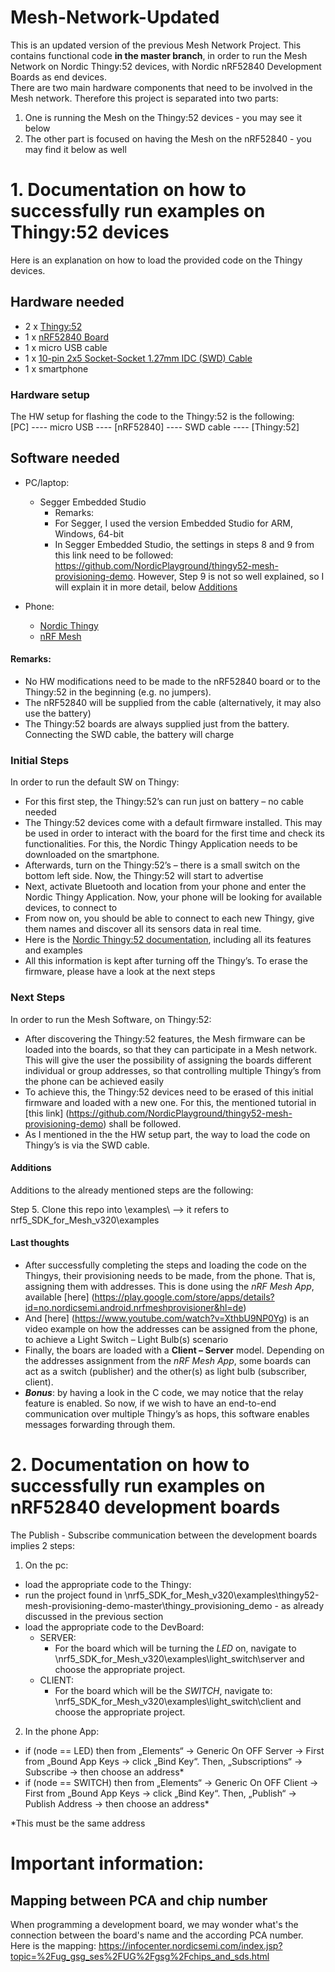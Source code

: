 # Mesh-Network-Updated
This is an updated version of the previous Mesh Network Project. This contains functional code **in the master branch**, in order to run the Mesh Network on Nordic Thingy:52 devices, with Nordic nRF52840 Development Boards as end devices.  
There are two main hardware components that need to be involved in the Mesh network. Therefore this project is separated into two parts:
1. One is running the Mesh on the Thingy:52 devices - you may see it below
2. The other part is focused on having the Mesh on the nRF52840 - you may find it below as well

# 1. Documentation on how to successfully run examples on Thingy:52 devices # 
Here is an explanation on how to load the provided code on the Thingy devices.
## Hardware needed ##
- 2 x [Thingy:52](https://www.nordicsemi.com/Software-and-tools/Prototyping-platforms/Nordic-Thingy-52)
- 1 x [nRF52840 Board](https://www.nordicsemi.com/Software-and-Tools/Development-Kits/nRF52840-DK)
- 1 x micro USB cable 
- 1 x  [10-pin 2x5 Socket-Socket 1.27mm IDC (SWD) Cable](https://www.adafruit.com/product/1675)
- 1 x smartphone 

### Hardware setup ###
The HW setup for flashing the code to the Thingy:52 is the following:  
[PC] ---- micro USB ---- [nRF52840] ---- SWD cable ---- [Thingy:52]

## Software needed ##
- PC/laptop:
  - Segger Embedded Studio
    - Remarks:
    - For Segger, I used the version Embedded Studio for ARM, Windows, 64-bit
    - In Segger Embedded Studio, the settings in steps 8 and 9 from this link need to be followed: https://github.com/NordicPlayground/thingy52-mesh-provisioning-demo. However, Step 9 is not so well explained, so I will explain it in more detail, below [Additions](#Additions "Goto Additions")
  
- Phone:
  - [Nordic Thingy](https://play.google.com/store/apps/details?id=no.nordicsemi.android.nrfthingy&hl=en_US)
  - [nRF Mesh](https://play.google.com/store/apps/details?id=no.nordicsemi.android.nrfmeshprovisioner)
 
 #### Remarks: ####
- No HW modifications need to be made to the  nRF52840 board or to the Thingy:52 in the beginning (e.g. no jumpers).
- The nRF52840 will be supplied from the cable (alternatively, it may also use the battery)
- The Thingy:52 boards are always supplied just from the battery. Connecting the SWD cable, the battery will charge

### Initial Steps ###
In order to run the default SW on Thingy:
- For this first step, the Thingy:52’s can run just on battery – no cable needed
- The Thingy:52 devices come with a default firmware installed. This may be used in order to interact with the board for the first time and check its functionalities. For this, the Nordic Thingy Application needs to be downloaded on the smartphone.
- Afterwards, turn on the Thingy:52’s – there is a small switch on the bottom left side. Now, the Thingy:52 will start to advertise 
- Next, activate Bluetooth and location from your phone and enter the Nordic Thingy Application. Now, your phone will be looking for available devices, to connect to
- From now on, you should be able to connect to each new Thingy, give them names and discover all its sensors data in real time.  
- Here is the [Nordic Thingy:52 documentation](https://infocenter.nordicsemi.com/pdf/Thingy_UG_v1.0.pdf), including all its features and examples
- All this information is kept after turning off the Thingy’s. To erase the firmware, please have a look at the next steps

### Next Steps ###
In order to run the Mesh Software, on Thingy:52:
- After discovering the Thingy:52 features,  the Mesh firmware can be loaded into the boards, so that they can participate in a Mesh network. This will give the user the possibility of assigning the boards different individual or group addresses, so that controlling multiple Thingy’s from the phone can be achieved easily  
- To achieve this, the Thingy:52 devices need to be erased of this initial firmware and loaded with a new one. For this, the mentioned tutorial in [this link] (https://github.com/NordicPlayground/thingy52-mesh-provisioning-demo) shall be followed. 
- As I mentioned in the the HW setup part, the way to load the code on Thingy’s is via the SWD cable.

 #### Additions ####
Additions to the already mentioned steps are the following:

Step 5. Clone this repo into \examples\ --> it refers to nrf5_SDK_for_Mesh_v320\examples  

 #### Last thoughts ####

- After successfully completing the steps and loading the code on the Thingys, their provisioning needs to be made, from the phone. That is, assigning them with addresses. This is done using the *nRF Mesh App*, available [here] (https://play.google.com/store/apps/details?id=no.nordicsemi.android.nrfmeshprovisioner&hl=de)
- And [here] (https://www.youtube.com/watch?v=XthbU9NP0Yg) is an video example on how the addresses can be assigned from the phone, to achieve a Light Switch – Light Bulb(s) scenario
- Finally, the boars are loaded with a **Client – Server** model. Depending on the addresses assignment from the *nRF Mesh App*, some boards can act as a switch (publisher) and the other(s) as light bulb (subscriber, client).
- ***Bonus***: by having a look in the C code, we may notice that the relay feature is enabled. So now, if we wish to have an end-to-end communication over multiple Thingy’s as hops, this software enables messages forwarding through them. 

# 2. Documentation on how to successfully run examples on nRF52840 development boards #  

The Publish - Subscribe communication between the development boards implies 2 steps:

1. On the pc:
- load the appropriate code to the Thingy:
- run the project found in \nrf5_SDK_for_Mesh_v320\examples\thingy52-mesh-provisioning-demo-master\thingy_provisioning_demo - as already discussed in the previous section
- load the appropriate code to the DevBoard:
  - SERVER:
    - For the board which will be turning the _LED_ on, navigate to  \nrf5_SDK_for_Mesh_v320\examples\light_switch\server and choose the appropriate project.  
  - CLIENT:
    - For the board which will be the _SWITCH_, navigate to: \nrf5_SDK_for_Mesh_v320\examples\light_switch\client and choose the appropriate project. 

2. In the phone App:
- if (node == LED) then from „Elements“ → Generic On OFF Server → First from „Bound App Keys → click „Bind Key“. Then, „Subscriptions“ → Subscribe → then choose an address*  
- if (node == SWITCH) then from „Elements“ → Generic On OFF Client → First from „Bound App Keys → click „Bind Key“. Then, „Publish“ → Publish Address → then choose an address*  

*This must be the same address

# Important information: #

## Mapping between PCA and chip number ##

When programming a development board, we may wonder what's the connection between the board's name and the according PCA number.   
Here is the mapping:  https://infocenter.nordicsemi.com/index.jsp?topic=%2Fug_gsg_ses%2FUG%2Fgsg%2Fchips_and_sds.html  


